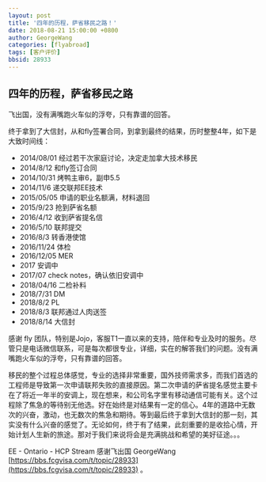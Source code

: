 ```yaml
---
layout: post
title: '四年的历程，萨省移民之路！'
date: 2018-08-21 15:00:00 +0800
author: GeorgeWang
categories: [flyabroad]
tags: [客户评价]
bbsid: 28933
---
```


## 四年的历程，萨省移民之路

飞出国，没有满嘴跑火车似的浮夸，只有靠谱的回答。

终于拿到了大信封，从和fly签署合同，到拿到最终的结果，历时整整4年，如下是大致时间线：

* 2014/08/01 经过若干次家庭讨论，决定走加拿大技术移民
* 2014/8/12 和fly签订合同
* 2014/10/31 烤鸭主审6，副申5.5
* 2014/11/6 递交联邦EE技术
* 2015/05/05 申请的职业名额满，材料退回
* 2015/9/23 抢到萨省名额
* 2016/4/12 收到萨省提名信
* 2016/5/10 联邦提交
* 2016/8/3 转香港使馆
* 2016/11/24 体检
* 2016/12/05 MER
* 2017 安调中
* 2017/07 check notes，确认依旧安调中
* 2018/04/16 二检补料
* 2018/7/31 DM
* 2018/8/2 PL
* 2018/8/3 联邦通过人肉送签
* 2018/8/14 大信封

感谢 fly 团队，特别是Jojo，客服T1一直以来的支持，陪伴和专业及时的服务。尽管只是电话微信联系，可是每次都很专业，详细，实在的解答我们的问题。没有满嘴跑火车似的浮夸，只有靠谱的回答。

移民的整个过程总体感觉，专业的选择非常重要，国外技师需求多，而我们首选的工程师是导致第一次申请联邦失败的直接原因。第二次申请的萨省提名感觉主要卡在了将近一年半的安调上，现在想来，和公司名字里有移动通信可能有关。这个过程除了焦急的等待别无他选。好在始终是对结果有一定的信心。4年的道路中无数次的兴奋，激动，也无数次的焦急和期待。等到最后终于拿到大信封的那一刻，其实没有什么兴奋的感觉了。无论如何，终于有了结果，此刻重要的是收拾心情，开始计划人生新的旅途。那对于我们来说将会是充满挑战和希望的美好征途。。。

EE - Ontario - HCP Stream 感谢飞出国  GeorgeWang  [https://bbs.fcgvisa.com/t/topic/28933](https://bbs.fcgvisa.com/t/topic/28933) 。